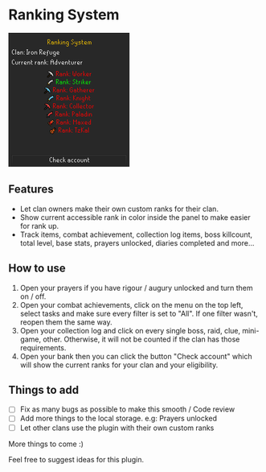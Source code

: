 # Ranking System

![Ranking System image](src/main/resources/plugin_demo.png)

## Features
- Let clan owners make their own custom ranks for their clan.
- Show current accessible rank in color inside the panel to make easier for rank up.
- Track items, combat achievement, collection log items, boss killcount, total level, base stats, prayers unlocked, diaries completed and more...


## How to use
1. Open your prayers if you have rigour / augury unlocked and turn them on / off.
2. Open your combat achievements, click on the menu on the top left, select tasks and make sure every filter is set to "All". If one filter wasn't, reopen them the same way.
3. Open your collection log and click on every single boss, raid, clue, mini-game, other. Otherwise, it will not be counted if the clan has those requirements.
4. Open your bank then you can click the button "Check account" which will show the current ranks for your clan and your eligibility.

## Things to add
- [ ] Fix as many bugs as possible to make this smooth / Code review
- [ ] Add more things to the local storage. e.g: Prayers unlocked
- [ ] Let other clans use the plugin with their own custom ranks

[//]: # (- [ ] Discord notifications?)


More things to come :)

Feel free to suggest ideas for this plugin.
